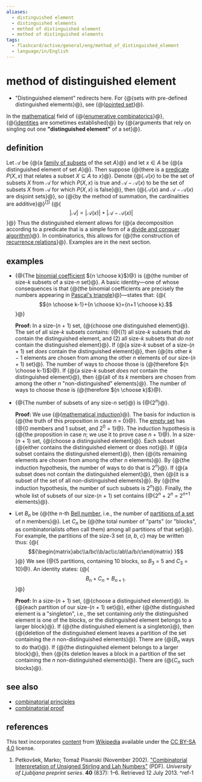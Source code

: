 ```yaml
---
aliases:
  - distinguished element
  - distinguished elements
  - method of distinguished element
  - method of distinguished elements
tags:
  - flashcard/active/general/eng/method_of_distinguished_element
  - language/in/English
---
```


# method of distinguished element

- "Distinguished element" redirects here. For {@{sets with pre-defined distinguished elements}@}, see {@{[pointed set](pointed%20set.md)}@}. <!--SR:!2029-06-26,1335,350!2029-07-27,1361,350-->

In the [mathematical](mathematics.md) field of {@{[enumerative combinatorics](enumerative%20combinatorics.md)}@}, {@{[identities](identity%20(mathematics).md) are sometimes established}@} by {@{arguments that rely on singling out one __"distinguished element"__ of a set}@}. <!--SR:!2025-11-13,307,330!2029-08-01,1365,350!2029-07-03,1341,350-->

## definition

Let ${\mathcal {A} }$ be {@{a [family of subsets](family%20of%20sets.md) of the set $A$}@} and let $x\in A$ be {@{a distinguished element of set $A$}@}. Then suppose {@{there is a [predicate](predicate%20(mathematical%20logic).md) $P(X,x)$ that relates a subset $X\subseteq A$ to $x$}@}. Denote {@{${\mathcal {A} }(x)$ to be the set of subsets $X$ from ${\mathcal {A} }$ for which $P(X,x)$ is true and ${\mathcal {A} }-\mathcal A(x)$ to be the set of subsets $X$ from ${\mathcal {A} }$ for which $P(X,x)$ is false}@}, then {@{${\mathcal {A} }(x)$ and ${\mathcal {A} }-\mathcal A(x)$ are disjoint sets}@}, so {@{by the method of summation, the cardinalities are additive}@}<sup>[\[1\]](#^ref-1)</sup> {@{$$|{\mathcal {A} }|=|{\mathcal {A} }(x)|+|{\mathcal {A} }-\mathcal A(x)|$$}@} Thus the distinguished element allows for {@{a decomposition according to a predicate that is a simple form of a [divide and conquer algorithm](divide-and-conquer%20algorithm.md)}@}. In combinatorics, this allows for {@{the construction of [recurrence relations](recurrence%20relation.md)}@}. Examples are in the next section. <!--SR:!2028-06-27,970,330!2025-11-12,306,330!2029-08-11,1373,350!2029-07-15,1351,350!2025-11-10,304,330!2025-11-13,307,330!2029-08-13,1375,350!2029-08-24,1384,350!2025-11-26,23,369-->

## examples

- {@{The [binomial coefficient](binomial%20coefficient.md) ${n \choose k}$}@} is {@{the number of size-_k_ subsets of a size-_n_ set}@}. A basic identity—one of whose consequences is that {@{the binomial coefficients are precisely the numbers appearing in [Pascal's triangle](pascal's%20triangle.md)}@}—states that: {@{$${n \choose k-1}+{n \choose k}={n+1 \choose k}.$$}@} <p> __Proof:__ In a size-(_n_ + 1) set, {@{choose one distinguished element}@}. The set of all size-_k_ subsets contains: {@{(1) all size-_k_ subsets that _do_ contain the distinguished element, and (2) all size-_k_ subsets that _do not_ contain the distinguished element}@}. If {@{a size-_k_ subset of a size-(_n_ + 1) set _does_ contain the distinguished element}@}, then {@{its other _k_ − 1 elements are chosen from among the other _n_ elements of our size-(_n_ + 1) set}@}. The number of ways to choose those is {@{therefore ${n \choose k-1}$}@}. If {@{a size-_k_ subset _does not_ contain the distinguished element}@}, then {@{all of its _k_ members are chosen from among the other _n_ "non-distinguished" elements}@}. The number of ways to choose those is {@{therefore ${n \choose k}$}@}. <!--SR:!2025-11-11,305,330!2029-07-15,1350,350!2029-07-31,1364,350!2029-06-27,1336,350!2025-11-13,307,330!2029-07-26,1360,350!2029-07-23,1358,350!2029-07-24,1358,350!2029-08-14,1376,350!2029-08-25,1385,350!2025-11-13,307,330!2029-08-04,1367,350-->

- {@{The number of subsets of any size-_n_ set}@} is {@{2<sup>_n_</sup>}@}. <p> __Proof:__ We use {@{[mathematical induction](mathematical%20induction.md)}@}. The basis for induction is {@{the truth of this proposition in case _n_ = 0}@}. The [empty set](empty%20set.md) has {@{0 members and 1 subset, and 2<sup>0</sup> = 1}@}. The induction hypothesis is {@{the proposition in case _n_; we use it to prove case _n_ + 1}@}. In a size-(_n_ + 1) set, {@{choose a distinguished element}@}. Each subset {@{either contains the distinguished element or does not}@}. If {@{a subset contains the distinguished element}@}, then {@{its remaining elements are chosen from among the other _n_ elements}@}. By {@{the induction hypothesis, the number of ways to do that is 2<sup>_n_</sup>}@}. If {@{a subset does not contain the distinguished element}@}, then {@{it is a subset of the set of all non-distinguished elements}@}. By {@{the induction hypothesis, the number of such subsets is 2<sup>_n_</sup>}@}. Finally, the whole list of subsets of our size-(_n_ + 1) set contains {@{2<sup>_n_</sup> + 2<sup>_n_</sup> = 2<sup>_n_+1</sup> elements}@}. <!--SR:!2029-07-13,1349,350!2029-07-14,1350,350!2026-09-04,311,290!2025-11-12,306,330!2029-08-12,1374,350!2029-08-23,1383,350!2029-08-08,1371,350!2029-06-21,1330,350!2029-08-17,1378,350!2025-11-10,304,330!2029-08-02,1366,350!2029-07-25,1359,350!2025-11-11,305,330!2029-07-05,1342,350!2029-08-16,1377,350-->

- Let _B_<sub>_n_</sub> be {@{the _n_-th [Bell number](bell%20number.md), i.e., the number of [partitions of a set](partition%20of%20a%20set.md) of _n_ members}@}. Let _C_<sub>_n_</sub> be {@{the total number of "parts" (or "blocks", as combinatorialists often call them) among all partitions of that set}@}. For example, the partitions of the size-3 set {_a_, _b_, _c_} may be written thus: {@{$${\begin{matrix}abc\\a/bc\\b/ac\\c/ab\\a/b/c\end{matrix} }$$}@} We see {@{5 partitions, containing 10 blocks, so _B_<sub>3</sub> = 5 and _C_<sub>3</sub> = 10}@}. An identity states: {@{$$B_{n}+C_{n}=B_{n+1}.$$}@} <p> __Proof:__ In a size-(_n_ + 1) set, {@{choose a distinguished element}@}. In {@{each partition of our size-(_n_ + 1) set}@}, either {@{the distinguished element is a "singleton", i.e., the set containing _only_ the distinguished element is one of the blocks, or the distinguished element belongs to a larger block}@}. If {@{the distinguished element is a singleton}@}, then {@{deletion of the distinguished element leaves a partition of the set containing the _n_ non-distinguished elements}@}. There are {@{_B_<sub>_n_</sub> ways to do that}@}. If {@{the distinguished element belongs to a larger block}@}, then {@{its deletion leaves a block in a partition of the set containing the _n_ non-distinguished elements}@}. There are {@{_C_<sub>_n_</sub> such blocks}@}. <!--SR:!2025-11-11,305,330!2028-06-23,967,330!2029-07-06,1344,350!2029-07-16,1351,350!2029-07-11,1348,350!2029-08-18,1379,350!2029-08-03,1366,350!2025-11-10,304,330!2029-07-12,1349,350!2026-03-13,366,290!2029-07-29,1362,350!2029-08-09,1372,350!2026-07-02,427,290!2025-11-12,306,330-->

## see also

- [combinatorial principles](combinatorial%20principles.md)
- [combinatorial proof](combinatorial%20proof.md)

## references

This text incorporates [content](https://en.wikipedia.org/wiki/method_of_distinguished_element) from [Wikipedia](Wikipedia.md) available under the [CC BY-SA 4.0](https://creativecommons.org/licenses/by-sa/4.0/) license.

1. Petkovšek, Marko; Tomaž Pisanski (November 2002). ["Combinatorial Interpretation of Unsigned Stirling and Lah Numbers"](http://www.imfm.si/preprinti/PDF/00837.pdf) (PDF). _University of Ljubljana preprint series_. __40__ (837): 1–6. Retrieved 12 July 2013. <a id="^ref-1"></a>^ref-1
